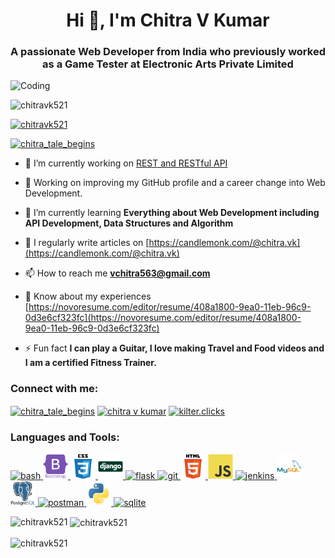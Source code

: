 <h1 align="center">Hi 👋, I'm Chitra V Kumar</h1>
<h3 align="center">A passionate Web Developer from India who previously worked as a Game Tester at Electronic Arts Private Limited</h3>

<img align= "centre" alt="Coding" width= "400" src="https://c.tenor.com/AlUkiGkR2j8AAAAM/new-game-ahagon-umiko-programming.gif">

<p align="left"> <img src="https://komarev.com/ghpvc/?username=chitravk521&label=Profile%20views&color=0e75b6&style=flat" alt="chitravk521" /> </p>

<p align="left"> <a href="https://github.com/ryo-ma/github-profile-trophy"><img src="https://github-profile-trophy.vercel.app/?username=chitravk521" alt="chitravk521" /></a> </p>

<p align="left"> <a href="https://twitter.com/chitra_tale_begins" target="blank"><img src="https://img.shields.io/twitter/follow/chitra_tale_begins?logo=twitter&style=for-the-badge" alt="chitra_tale_begins" /></a> </p>

- 🔭 I’m currently working on [REST and RESTful API](https://github.com/chitravk521/FLASK_RESTful_API.git)
- 🔭 Working on improving my GitHub profile and a career change into Web Development.

- 🌱 I’m currently learning **Everything about Web Development including API Development, Data Structures and Algorithm**

- 📝 I regularly write articles on [https://candlemonk.com/@chitra.vk](https://candlemonk.com/@chitra.vk)

- 📫 How to reach me **vchitra563@gmail.com**

- 📄 Know about my experiences [https://novoresume.com/editor/resume/408a1800-9ea0-11eb-96c9-0d3e6cf323fc](https://novoresume.com/editor/resume/408a1800-9ea0-11eb-96c9-0d3e6cf323fc)

- ⚡ Fun fact **I can play a Guitar, I love making Travel and Food videos and I am a certified Fitness Trainer.**

<h3 align="left">Connect with me:</h3>
<p align="left">
<a href="https://twitter.com/chitra_tale_begins" target="blank"><img align="center" src="https://raw.githubusercontent.com/rahuldkjain/github-profile-readme-generator/master/src/images/icons/Social/twitter.svg" alt="chitra_tale_begins" height="30" width="40" /></a>
<a href="https://linkedin.com/in/chitra v kumar" target="blank"><img align="center" src="https://raw.githubusercontent.com/rahuldkjain/github-profile-readme-generator/master/src/images/icons/Social/linked-in-alt.svg" alt="chitra v kumar" height="30" width="40" /></a>
<a href="https://instagram.com/kilter.clicks" target="blank"><img align="center" src="https://raw.githubusercontent.com/rahuldkjain/github-profile-readme-generator/master/src/images/icons/Social/instagram.svg" alt="kilter.clicks" height="30" width="40" /></a>
</p>

<h3 align="left">Languages and Tools:</h3>
<p align="left"> <a href="https://www.gnu.org/software/bash/" target="_blank" rel="noreferrer"> <img src="https://www.vectorlogo.zone/logos/gnu_bash/gnu_bash-icon.svg" alt="bash" width="40" height="40"/> </a> <a href="https://getbootstrap.com" target="_blank" rel="noreferrer"> <img src="https://raw.githubusercontent.com/devicons/devicon/master/icons/bootstrap/bootstrap-plain-wordmark.svg" alt="bootstrap" width="40" height="40"/> </a> <a href="https://www.w3schools.com/css/" target="_blank" rel="noreferrer"> <img src="https://raw.githubusercontent.com/devicons/devicon/master/icons/css3/css3-original-wordmark.svg" alt="css3" width="40" height="40"/> </a> <a href="https://www.djangoproject.com/" target="_blank" rel="noreferrer"> <img src="https://raw.githubusercontent.com/devicons/devicon/master/icons/django/django-original.svg" alt="django" width="40" height="40"/> </a> <a href="https://flask.palletsprojects.com/" target="_blank" rel="noreferrer"> <img src="https://www.vectorlogo.zone/logos/pocoo_flask/pocoo_flask-icon.svg" alt="flask" width="40" height="40"/> </a> <a href="https://git-scm.com/" target="_blank" rel="noreferrer"> <img src="https://www.vectorlogo.zone/logos/git-scm/git-scm-icon.svg" alt="git" width="40" height="40"/> </a> <a href="https://www.w3.org/html/" target="_blank" rel="noreferrer"> <img src="https://raw.githubusercontent.com/devicons/devicon/master/icons/html5/html5-original-wordmark.svg" alt="html5" width="40" height="40"/> </a> <a href="https://developer.mozilla.org/en-US/docs/Web/JavaScript" target="_blank" rel="noreferrer"> <img src="https://raw.githubusercontent.com/devicons/devicon/master/icons/javascript/javascript-original.svg" alt="javascript" width="40" height="40"/> </a> <a href="https://www.jenkins.io" target="_blank" rel="noreferrer"> <img src="https://www.vectorlogo.zone/logos/jenkins/jenkins-icon.svg" alt="jenkins" width="40" height="40"/> </a> <a href="https://www.mysql.com/" target="_blank" rel="noreferrer"> <img src="https://raw.githubusercontent.com/devicons/devicon/master/icons/mysql/mysql-original-wordmark.svg" alt="mysql" width="40" height="40"/> </a> <a href="https://www.postgresql.org" target="_blank" rel="noreferrer"> <img src="https://raw.githubusercontent.com/devicons/devicon/master/icons/postgresql/postgresql-original-wordmark.svg" alt="postgresql" width="40" height="40"/> </a> <a href="https://postman.com" target="_blank" rel="noreferrer"> <img src="https://www.vectorlogo.zone/logos/getpostman/getpostman-icon.svg" alt="postman" width="40" height="40"/> </a> <a href="https://www.python.org" target="_blank" rel="noreferrer"> <img src="https://raw.githubusercontent.com/devicons/devicon/master/icons/python/python-original.svg" alt="python" width="40" height="40"/> </a> <a href="https://www.sqlite.org/" target="_blank" rel="noreferrer"> <img src="https://www.vectorlogo.zone/logos/sqlite/sqlite-icon.svg" alt="sqlite" width="40" height="40"/> </a> </p>

<p><img align="left" src="https://github-readme-stats.vercel.app/api/top-langs?username=chitravk521&show_icons=true&locale=en&layout=compact" alt="chitravk521" /></p>

<p>&nbsp;<img align="center" src="https://github-readme-stats.vercel.app/api?username=chitravk521&show_icons=true&locale=en" alt="chitravk521" /></p>

<p><img align="center" src="https://github-readme-streak-stats.herokuapp.com/?user=chitravk521&" alt="chitravk521" /></p>
